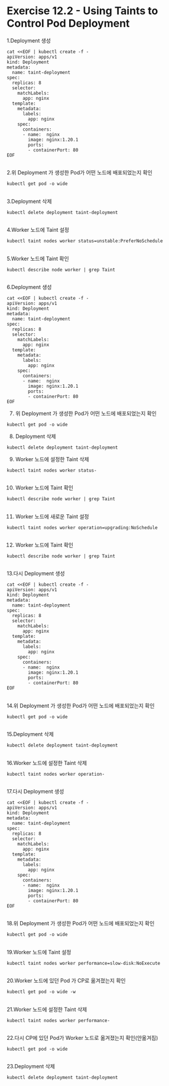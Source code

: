 # Exercise 12.2 - Using Taints to Control Pod Deployment

1.Deployment 생성

```
cat <<EOF | kubectl create -f -
apiVersion: apps/v1
kind: Deployment
metadata:
  name: taint-deployment
spec:
  replicas: 8
  selector:
    matchLabels:
      app: nginx
  template:
    metadata:
      labels:
        app: nginx
    spec:
      containers:
      - name:  nginx
        image: nginx:1.20.1
        ports:
        - containerPort: 80
EOF
```

##

2.위 Deployment 가 생성한 Pod가 어떤 노드에 배포되었는지 확인

```
kubectl get pod -o wide
```

##

3.Deployment 삭제

```
kubectl delete deployment taint-deployment
```

##

4.Worker 노드에 Taint 설정

```
kubectl taint nodes worker status=unstable:PreferNoSchedule
```

##

5.Worker 노드에 Taint 확인

```
kubectl describe node worker | grep Taint
```

##

6.Deployment 생성

```
cat <<EOF | kubectl create -f -
apiVersion: apps/v1
kind: Deployment
metadata:
  name: taint-deployment
spec:
  replicas: 8
  selector:
    matchLabels:
      app: nginx
  template:
    metadata:
      labels:
        app: nginx
    spec:
      containers:
      - name:  nginx
        image: nginx:1.20.1
        ports:
        - containerPort: 80
EOF
```



7. 위 Deployment 가 생성한 Pod가 어떤 노드에 배포되었는지 확인

```
kubectl get pod -o wide
```



8. Deployment 삭제

```
kubectl delete deployment taint-deployment
```



9. Worker 노드에 설정한 Taint 삭제

```
kubectl taint nodes worker status-
```

##

10. Worker 노드에 Taint 확인

```
kubectl describe node worker | grep Taint
```

##

11. Worker 노드에 새로운 Taint 설정

```
kubectl taint nodes worker operation=upgrading:NoSchedule
```

##

12. Worker 노드에 Taint 확인

```
kubectl describe node worker | grep Taint
```

##

13.다시 Deployment 생성

```
cat <<EOF | kubectl create -f -
apiVersion: apps/v1
kind: Deployment
metadata:
  name: taint-deployment
spec:
  replicas: 8
  selector:
    matchLabels:
      app: nginx
  template:
    metadata:
      labels:
        app: nginx
    spec:
      containers:
      - name:  nginx
        image: nginx:1.20.1
        ports:
        - containerPort: 80
EOF
```

##

14.위 Deployment 가 생성한 Pod가 어떤 노드에 배포되었는지 확인

```
kubectl get pod -o wide
```

##

15.Deployment 삭제

```
kubectl delete deployment taint-deployment
```

##

16.Worker 노드에 설정한 Taint 삭제

```
kubectl taint nodes worker operation-
```

##

17.다시 Deployment 생성

```
cat <<EOF | kubectl create -f -
apiVersion: apps/v1
kind: Deployment
metadata:
  name: taint-deployment
spec:
  replicas: 8
  selector:
    matchLabels:
      app: nginx
  template:
    metadata:
      labels:
        app: nginx
    spec:
      containers:
      - name:  nginx
        image: nginx:1.20.1
        ports:
        - containerPort: 80
EOF
```

##

18.위 Deployment 가 생성한 Pod가 어떤 노드에 배포되었는지 확인

```
kubectl get pod -o wide
```

##

19.Worker 노드에 Taint 설정

```
kubectl taint nodes worker performance=slow-disk:NoExecute
```

##

20.Worker 노드에 있던 Pod 가 CP로 옮겨졌는지 확인

```
kubectl get pod -o wide -w
```

##

21.Worker 노드에 설정한 Taint 삭제

```
kubectl taint nodes worker performance-
```

##

22.다시 CP에 있던 Pod가 Worker 노드로 옮겨졌는지 확인(안옮겨짐)

```
kubectl get pod -o wide
```

##

23.Deployment 삭제

```
kubectl delete deployment taint-deployment
```
